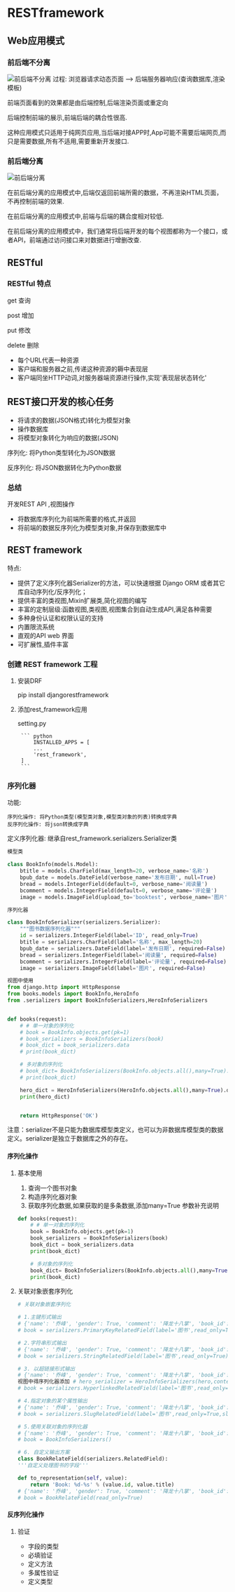 # RESTframework

## Web应用模式

### 前后端不分离

![前后端不分离](REST.images/%E5%89%8D%E5%90%8E%E7%AB%AF%E4%B8%8D%E5%88%86%E7%A6%BB.png)
过程: 浏览器请求动态页面 --> 后端服务器响应(查询数据库,渲染模板)

前端页面看到的效果都是由后端控制,后端渲染页面或重定向

后端控制前端的展示,前端后端的耦合性很高.

这种应用模式只适用于纯网页应用,当后端对接APP时,App可能不需要后端网页,而只是需要数据,所有不适用,需要重新开发接口.

### 前后端分离

![前后端分离](REST.images/%E5%89%8D%E5%90%8E%E7%AB%AF%E5%88%86%E7%A6%BB.png)

在前后端分离的应用模式中,后端仅返回前端所需的数据，不再渲染HTML页面，不再控制前端的效果.

在前后端分离的应用模式中,前端与后端的耦合度相对较低.

在前后端分离的应用模式中，我们通常将后端开发的每个视图都称为一个接口，或者API，前端通过访问接口来对数据进行增删改查.

## RESTful

### RESTful 特点

get 查询

post 增加

put 修改

delete 删除

- 每个URL代表一种资源
- 客户端和服务器之前,传递这种资源的耨中表现层
- 客户端同坐HTTP动词,对服务器端资源进行操作,实现'表现层状态转化'

## REST接口开发的核心任务

- 将请求的数据(JSON格式)转化为模型对象
- 操作数据库
- 将模型对象转化为响应的数据(JSON)

序列化: 将Python类型转化为JSON数据

反序列化: 将JSON数据转化为Python数据

### 总结

开发REST API ,视图操作

- 将数据库序列化为前端所需要的格式,并返回
- 将前端的数据反序列化为模型类对象,并保存到数据库中

## REST framework

特点:

- 提供了定义序列化器Serializer的方法，可以快速根据 Django ORM 或者其它库自动序列化/反序列化；
- 提供丰富的类视图,Mixin扩展类,简化视图的编写
- 丰富的定制层级:函数视图,类视图,视图集合到自动生成API,满足各种需要
- 多种身份认证和权限认证的支持
- 内置限流系统
- 直观的API web 界面
- 可扩展性,插件丰富

### 创建 REST framework 工程

1. 安装DRF

    pip install djangorestframework
2. 添加rest_framework应用

    setting.py

        ``` python
            INSTALLED_APPS = [
            ...
            'rest_framework',
        ]
        ```

### 序列化器

功能:

    序列化操作: 将Python类型(模型类对象,模型类对象的列表)转换成字典
    反序列化操作: 将json转换成字典

定义序列化器: 继承自rest_framework.serializers.Serializer类

``` python
模型类

class BookInfo(models.Model):
    btitle = models.CharField(max_length=20, verbose_name='名称')
    bpub_date = models.DateField(verbose_name='发布日期', null=True)
    bread = models.IntegerField(default=0, verbose_name='阅读量')
    bcomment = models.IntegerField(default=0, verbose_name='评论量')
    image = models.ImageField(upload_to='booktest', verbose_name='图片', null=True

序列化器

class BookInfoSerializer(serializers.Serializer):
    """图书数据序列化器"""
    id = serializers.IntegerField(label='ID', read_only=True)
    btitle = serializers.CharField(label='名称', max_length=20)
    bpub_date = serializers.DateField(label='发布日期', required=False)
    bread = serializers.IntegerField(label='阅读量', required=False)
    bcomment = serializers.IntegerField(label='评论量', required=False)
    image = serializers.ImageField(label='图片', required=False)

视图中使用
from django.http import HttpResponse
from books.models import BookInfo,HeroInfo
from .serializers import BookInfoSerializers,HeroInfoSerializers


def books(request):
    # # 单一对象的序列化
    # book = BookInfo.objects.get(pk=1)
    # book_serializers = BookInfoSerializers(book)
    # book_dict = book_serializers.data
    # print(book_dict)

    # 多对象的序列化
    # book_dict= BookInfoSerializers(BookInfo.objects.all(),many=True).data
    # print(book_dict)

    hero_dict = HeroInfoSerializers(HeroInfo.objects.all(),many=True).data
    print(hero_dict)


    return HttpResponse('OK')
```

注意：serializer不是只能为数据库模型类定义，也可以为非数据库模型类的数据定义。serializer是独立于数据库之外的存在。

#### 序列化操作

1. 基本使用
    1) 查询一个图书对象
    2) 构造序列化器对象
    3) 获取序列化数据,如果获取的是多条数据,添加many=True 参数补充说明

    ``` python
    def books(request):
        # # 单一对象的序列化
        book = BookInfo.objects.get(pk=1)
        book_serializers = BookInfoSerializers(book)
        book_dict = book_serializers.data
        print(book_dict)
    
        # 多对象的序列化
        book_dict= BookInfoSerializers(BookInfo.objects.all(),many=True).data
        print(book_dict)
    ```

2. 关联对象嵌套序列化

    ``` Python
    # 关联对象嵌套序列化
    
    # 1.主键形式输出
    # {'name': '乔峰', 'gender': True, 'comment': '降龙十八掌', 'book_id': 2, 'book': 2}
    # book = serializers.PrimaryKeyRelatedField(label='图书',read_only=True)
    
    # 2.字符串形式输出
    # {'name': '乔峰', 'gender': True, 'comment': '降龙十八掌', 'book_id': 2, 'book': '天龙八部'}
    # book = serializers.StringRelatedField(label='图书',read_only=True)
    
    # 3. 以超链接形式输出
    # {'name': '乔峰', 'gender': True, 'comment': '降龙十八掌', 'book_id': 2, 'book': 'http://127.0.0.1:8000/hero/2'}
    视图中得序列化器添加 # hero_serializer = HeroInfoSerializers(hero,context={'request': request})
    # book = serializers.HyperlinkedRelatedField(label='图书',read_only=True,view_name='books:hero')
    
    # 4.指定对象的某个属性输出
    # {'name': '乔峰', 'gender': True, 'comment': '降龙十八掌', 'book_id': 2, 'book': datetime.date(1995, 12, 16)}
    # book = serializers.SlugRelatedField(label='图书',read_only=True,slug_field='pub_date')
    
    # 5.使用关联对象的序列化器
    # {'name': '乔峰', 'gender': True, 'comment': '降龙十八掌', 'book_id': 2,'book': OrderedDict([('id', 2), ('title', '天龙八部'), ('pub_date', '1995-12-16')])}
    # book = BookInfoSerializers()
    
    # 6. 自定义输出方案
    class BookRelateField(serializers.RelatedField):
    '''自定义处理图书的字段'''
    
    def to_representation(self, value):
        return 'Book: %d-%s' % (value.id, value.title)
    # {'name': '乔峰', 'gender': True, 'comment': '降龙十八掌', 'book_id': 2, 'book': 'Book: 2-天龙八部'}
    # book = BookRelateField(read_only=True)
    
    ```

#### 反序列化操作

1. 验证

    - 字段的类型
    - 必填验证
    - 定义方法
    - 多属性验证
    - 定义类型
